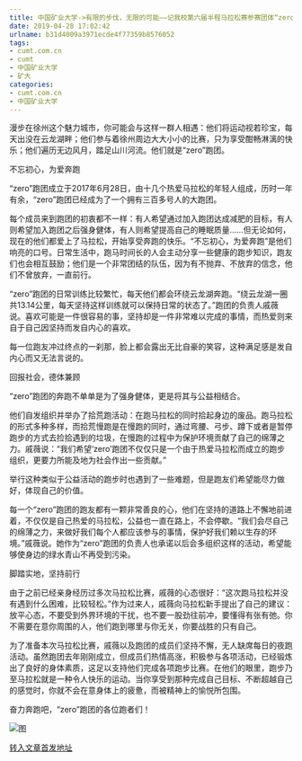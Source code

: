 ```yaml
---
title: 中国矿业大学->有限的步伐，无限的可能——记我校第六届半程马拉松赛参赛团体“zero”跑团 | cumt.com.cn
date: 2019-04-28 17:02:42
urlname: b31d4009a3971ecde4f77359b8576052
tags: 
- cumt.com.cn
- cumt
- 中国矿业大学
- 矿大
categories:
- cumt.com.cn
- 中国矿业大学
---
```


漫步在徐州这个魅力城市，你可能会与这样一群人相遇：他们将运动视若珍宝，每天出没在云龙湖畔；他们参与着徐州周边大大小小的比赛，只为享受酣畅淋漓的快乐；他们遍历无边风月，踏足山川河流。他们就是“zero”跑团。       

不忘初心，为爱奔跑

“zero”跑团成立于2017年6月28日，由十几个热爱马拉松的年轻人组成，历时一年有余，“zero”跑团已经成为了一个拥有三百多号人的大跑团。

每个成员来到跑团的初衷都不一样：有人希望通过加入跑团达成减肥的目标，有人则希望加入跑团之后强身健体，有人则希望提高自己的睡眠质量……但无论如何，现在的他们都爱上了马拉松，开始享受奔跑的快乐。“不忘初心，为爱奔跑”是他们响亮的口号。日常生活中，跑马时间长的人会主动分享一些健康的跑步知识，跑友们也会相互鼓励；他们是一个非常团结的队伍，因为有不抛弃、不放弃的信念，他们不曾放弃，一直前行。

“zero”跑团的日常训练比较繁忙，每天他们都会环绕云龙湖奔跑。“绕云龙湖一圈共13.14公里，每天坚持这样训练就可以保持日常的状态了。”跑团的负责人戚薇说。喜欢可能是一件很容易的事，坚持却是一件非常难以完成的事情，而热爱则来自于自己因坚持而发自内心的喜欢。

每一位跑友冲过终点的一刹那，脸上都会露出无比自豪的笑容，这种满足感是发自内心而又无法言说的。       

回报社会，德体兼顾

“zero”跑团的奔跑不单单是为了强身健体，更是将其与公益相结合。

他们自发组织并举办了拾荒跑活动：在跑马拉松的同时拾起身边的废品。跑马拉松的形式多种多样，而拾荒慢跑是在慢跑的同时，通过弯腰、弓步、蹲下或者是暂停跑步的方式去捡拾遇到的垃圾，在慢跑的过程中为保护环境贡献了自己的绵薄之力。戚薇说：“我们希望‘zero’跑团不仅仅只是一个由于热爱马拉松而成立的跑步组织，更要力所能及地为社会作出一些贡献。”

举行这种类似于公益活动的跑步时也遇到了一些难题，但是跑友们希望能尽力做好，体现自己的价值。

每一个“zero”跑团的跑友都有一颗非常善良的心，他们在坚持的道路上不懈地前进着，不仅仅是自己热爱的马拉松，公益也一直在路上，不会停歇。“我们会尽自己的绵薄之力，来做好我们每个人都应该参与的事情，保护好我们赖以生存的环境。”戚薇说。她作为“zero”跑团的负责人也承诺以后会多组织这样的活动，希望能够使身边的绿水青山不再受到污染。       

脚踏实地，坚持前行

由于之前已经亲身经历过多次马拉松比赛，戚薇的心态很好：“这次跑马拉松并没有遇到什么困难，比较轻松。”作为过来人，戚薇向马拉松新手提出了自己的建议：放平心态，不要受到外界环境的干扰，也不要一股劲往前冲，要懂得有张有弛。你不需要在意你周围的人，他们跑到哪里与你无关，你要战胜的只有自己。

为了准备本次马拉松比赛，戚薇以及跑团的成员们坚持不懈，无人缺席每日的夜跑活动。虽然跑团去年刚刚成立，但成员们热情高涨，积极参与各项活动，已经锻炼出了良好的身体素质，这足以支持他们完成各项跑步比赛。在他们的眼里，跑步乃至马拉松就是一种令人快乐的运动。当你享受到那种完成自己目标、不断超越自己的感觉时，你就不会在意身体上的疲惫，而被精神上的愉悦所包围。

奋力奔跑吧，“zero”跑团的各位跑者们！

![图](http://xwzx.cumt.edu.cn/_upload/article/images/a4/fa/849a81bc4a809dd87c4e4deba362/efa4e8d1-d209-4ee1-9f39-1d9a25075d9b.jpg)

[转入文章首发地址](http://xwzx.cumt.edu.cn/87/23/c521a493347/page.htm)